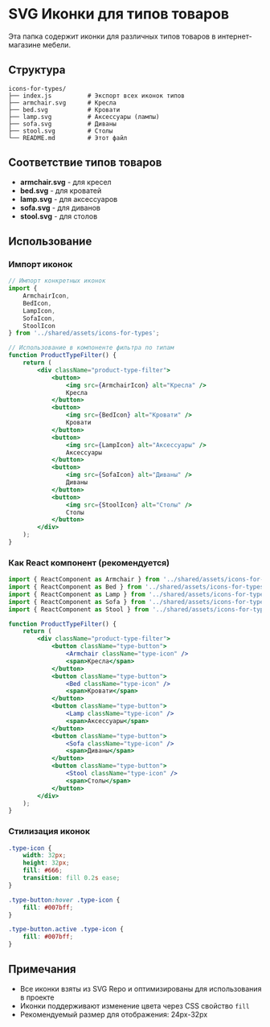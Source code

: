# SVG Иконки для типов товаров

Эта папка содержит иконки для различных типов товаров в интернет-магазине мебели.

## Структура

```
icons-for-types/
├── index.js          # Экспорт всех иконок типов
├── armchair.svg      # Кресла
├── bed.svg           # Кровати  
├── lamp.svg          # Аксессуары (лампы)
├── sofa.svg          # Диваны
├── stool.svg         # Столы
└── README.md         # Этот файл
```

## Соответствие типов товаров

- **armchair.svg** - для кресел
- **bed.svg** - для кроватей
- **lamp.svg** - для аксессуаров
- **sofa.svg** - для диванов
- **stool.svg** - для столов

## Использование

### Импорт иконок

```jsx
// Импорт конкретных иконок
import { 
    ArmchairIcon, 
    BedIcon, 
    LampIcon, 
    SofaIcon, 
    StoolIcon 
} from '../shared/assets/icons-for-types';

// Использование в компоненте фильтра по типам
function ProductTypeFilter() {
    return (
        <div className="product-type-filter">
            <button>
                <img src={ArmchairIcon} alt="Кресла" />
                Кресла
            </button>
            <button>
                <img src={BedIcon} alt="Кровати" />
                Кровати
            </button>
            <button>
                <img src={LampIcon} alt="Аксессуары" />
                Аксессуары
            </button>
            <button>
                <img src={SofaIcon} alt="Диваны" />
                Диваны
            </button>
            <button>
                <img src={StoolIcon} alt="Столы" />
                Столы
            </button>
        </div>
    );
}
```

### Как React компонент (рекомендуется)

```jsx
import { ReactComponent as Armchair } from '../shared/assets/icons-for-types/armchair.svg';
import { ReactComponent as Bed } from '../shared/assets/icons-for-types/bed.svg';
import { ReactComponent as Lamp } from '../shared/assets/icons-for-types/lamp.svg';
import { ReactComponent as Sofa } from '../shared/assets/icons-for-types/sofa.svg';
import { ReactComponent as Stool } from '../shared/assets/icons-for-types/stool.svg';

function ProductTypeFilter() {
    return (
        <div className="product-type-filter">
            <button className="type-button">
                <Armchair className="type-icon" />
                <span>Кресла</span>
            </button>
            <button className="type-button">
                <Bed className="type-icon" />
                <span>Кровати</span>
            </button>
            <button className="type-button">
                <Lamp className="type-icon" />
                <span>Аксессуары</span>
            </button>
            <button className="type-button">
                <Sofa className="type-icon" />
                <span>Диваны</span>
            </button>
            <button className="type-button">
                <Stool className="type-icon" />
                <span>Столы</span>
            </button>
        </div>
    );
}
```

### Стилизация иконок

```css
.type-icon {
    width: 32px;
    height: 32px;
    fill: #666;
    transition: fill 0.2s ease;
}

.type-button:hover .type-icon {
    fill: #007bff;
}

.type-button.active .type-icon {
    fill: #007bff;
}
```

## Примечания

- Все иконки взяты из SVG Repo и оптимизированы для использования в проекте
- Иконки поддерживают изменение цвета через CSS свойство `fill`
- Рекомендуемый размер для отображения: 24px-32px 